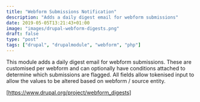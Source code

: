 ```yaml
---
title: "Webform Submissions Notification"
description: "Adds a daily digest email for webform submissions"
date: 2019-05-05T13:21:43+01:00
image: "images/drupal-webform-digests.png"
draft: false
type: "post"
tags: ["drupal", "drupalmodule", "webform", "php"]
---
```

This module adds a daily digest email for webform submissions. These are
customised per webform and can optionally have conditions attached to
determine which submissions are flagged. All fields allow tokenised
input to allow the values to be altered based on webform / source entity.

[https://www.drupal.org/project/webform_digests]
